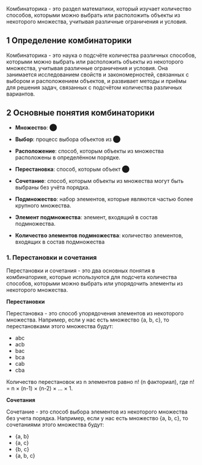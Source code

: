 Комбинаторика - это раздел математики, который изучает количество способов, которыми можно выбрать или расположить объекты из некоторого множества, учитывая различные ограничения и условия.

## 1 **Определение комбинаторики**

Комбинаторика - это наука о подсчёте количества различных способов, которыми можно выбрать или расположить объекты из некоторого множества, учитывая различные ограничения и условия. Она занимается исследованием свойств и закономерностей, связанных с выбором и расположением объектов, и развивает методы и приёмы для решения задач, связанных с подсчётом количества различных вариантов.

## 2 **Основные понятия комбинаторики**

- **Множество**: ⬤
- **Выбор**: процесс выбора объектов из ⬤
- **Расположение**: способ, которым объекты из множества расположены в определённом порядке.
- **Перестановка**: способ, которым объект ⬤
- **Сочетание**: способ, которым объекты из множества могут быть выбраны без учёта порядка.

- **Подмножество**: набор элементов, которые являются частью более крупного множества.
- **Элемент подмножества**: элемент, входящий в состав подмножества.
- **Количество элементов подмножества**: количество элементов, входящих в состав подмножества

### 1. Перестановки и сочетания 
Перестановки и сочетания - это два основных понятия в комбинаторике, которые используются для подсчета количества способов, которыми можно выбрать или упорядочить элементы из некоторого множества.

**Перестановки**

Перестановка - это способ упорядочения элементов из некоторого множества. Например, если у нас есть множество {a, b, c}, то перестановками этого множества будут:

- abc
- acb
- bac
- bca
- cab
- cba

Количество перестановок из n элементов равно n! (n факториал), где n! = n × (n-1) × (n-2) × ... × 1.

**Сочетания**

Сочетание - это способ выбора элементов из некоторого множества без учета порядка. Например, если у нас есть множество {a, b, c}, то сочетаниями этого множества будут:

- {a, b}
- {a, c}
- {b, c}
- {a, b, c}